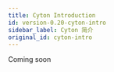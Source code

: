 ```yaml
---
title: Cyton Introduction
id: version-0.20-cyton-intro
sidebar_label: Cyton 简介
original_id: cyton-intro
---
```


Coming soon
